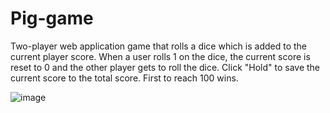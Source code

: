 # Pig-game
Two-player web application game that rolls a dice which is added to the current player score. When a user rolls 1 on the dice, the current score is reset to 0 and the other player gets to roll the dice. Click "Hold" to save the current score to the total score. First to reach 100 wins.

![image](https://user-images.githubusercontent.com/78060264/194784080-04a0a18a-e800-49f9-a908-a4362d01e1de.png)
